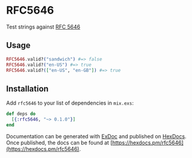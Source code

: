 # RFC5646

Test strings against [RFC 5646](https://tools.ietf.org/html/rfc5646)

## Usage

```elixir
RFC5646.valid?("sandwich") #=> false
RFC5646.valid?("en-US") #=> true
RFC5646.valid?(["en-US", "en-GB"]) #=> true
```

## Installation

Add `rfc5646` to your list of dependencies in `mix.exs`:

```elixir
def deps do
  [{:rfc5646, "~> 0.1.0"}]
end
```

Documentation can be generated with [ExDoc](https://github.com/elixir-lang/ex_doc)
and published on [HexDocs](https://hexdocs.pm). Once published, the docs can
be found at [https://hexdocs.pm/rfc5646](https://hexdocs.pm/rfc5646).

